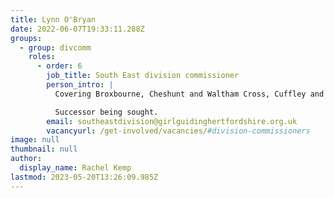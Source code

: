 ```yaml
---
title: Lynn O'Bryan
date: 2022-06-07T19:33:11.288Z
groups:
  - group: divcomm
    roles:
      - order: 6
        job_title: South East division commissioner
        person_intro: |
          Covering Broxbourne, Cheshunt and Waltham Cross, Cuffley and Goffs Oak and Hoddesdon.

          Successor being sought.
        email: southeastdivision@girlguidinghertfordshire.org.uk
        vacancyurl: /get-involved/vacancies/#division-commissioners
image: null
thumbnail: null
author:
  display_name: Rachel Kemp
lastmod: 2023-05-20T13:26:09.985Z
---
```


